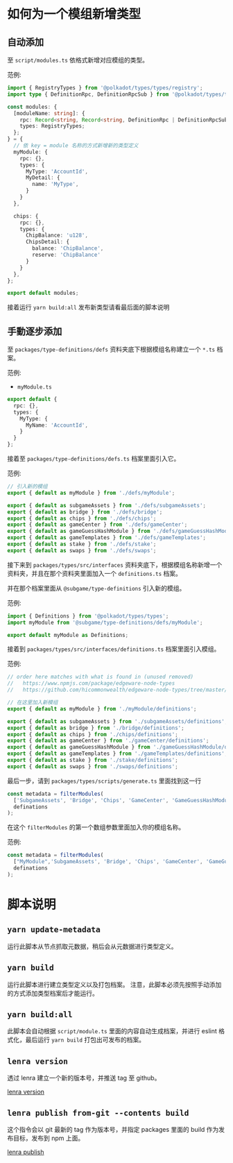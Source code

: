 # 如何为一个模组新增类型

## 自动添加

至 `script/modules.ts` 依格式新增对应模组的类型。

范例:
```ts
import { RegistryTypes } from '@polkadot/types/types/registry';
import type { DefinitionRpc, DefinitionRpcSub } from '@polkadot/types/types';

const modules: {
  [moduleName: string]: {
    rpc: Record<string, Record<string, DefinitionRpc | DefinitionRpcSub>>;
    types: RegistryTypes;
  };
} = {
  // 依 key = module 名称的方式新增新的类型定义
  myModule: {
    rpc: {},
    types: {
      MyType: 'AccountId',
      MyDetail: {
        name: 'MyType',
      }
    }
  },

  chips: {
    rpc: {},
    types: {
      ChipBalance: 'u128',
      ChipsDetail: {
        balance: 'ChipBalance',
        reserve: 'ChipBalance'
      }
    }
  },
};

export default modules;
```
接着运行 ``yarn build:all``
发布新类型请看最后面的脚本说明

## 手動逐步添加

至 `packages/type-definitions/defs` 资料夹底下根据模组名称建立一个 `*.ts` 档案。

范例:
- `myModule.ts`
```ts
export default {
  rpc: {},
  types: {
    MyType: {
      MyName: 'AccountId',
    }
  }
};
```

接着至 `packages/type-definitions/defs.ts` 档案里面引入它。

范例:
```ts
// 引入新的模组
export { default as myModule } from './defs/myModule';

export { default as subgameAssets } from './defs/subgameAssets';
export { default as bridge } from './defs/bridge';
export { default as chips } from './defs/chips';
export { default as gameCenter } from './defs/gameCenter';
export { default as gameGuessHashModule } from './defs/gameGuessHashModule';
export { default as gameTemplates } from './defs/gameTemplates';
export { default as stake } from './defs/stake';
export { default as swaps } from './defs/swaps';

```

接下来到 `packages/types/src/interfaces` 资料夹底下，根据模组名称新增一个资料夹，并且在那个资料夹里面加入一个 `definitions.ts` 档案。

并在那个档案里面从 `@subgame/type-definitions` 引入新的模组。

范例:
```ts
import { Definitions } from '@polkadot/types/types';
import myModule from '@subgame/type-definitions/defs/myModule';

export default myModule as Definitions;
```

接着到 `packages/types/src/interfaces/definitions.ts` 档案里面引入模组。

范例:
```ts
// order here matches with what is found in (unused removed)
//   https://www.npmjs.com/package/edgeware-node-types
//   https://github.com/hicommonwealth/edgeware-node-types/tree/master/types

// 在这里加入新模组
export { default as myModule } from './myModule/definitions';

export { default as subgameAssets } from './subgameAssets/definitions';
export { default as bridge } from './bridge/definitions';
export { default as chips } from './chips/definitions';
export { default as gameCenter } from './gameCenter/definitions';
export { default as gameGuessHashModule } from './gameGuessHashModule/definitions';
export { default as gameTemplates } from './gameTemplates/definitions';
export { default as stake } from './stake/definitions';
export { default as swaps } from './swaps/definitions';
```

最后一步，请到 `packages/types/scripts/generate.ts` 里面找到这一行
```ts
const metadata = filterModules(
  ['SubgameAssets', 'Bridge', 'Chips', 'GameCenter', 'GameGuessHashModule', 'GameTemplates', 'Stake', 'Swaps'],
  definations
);
```
在这个 `filterModules` 的第一个数组参数里面加入你的模组名称。

范例:
```ts
const metadata = filterModules(
  ["MyModule",'SubgameAssets', 'Bridge', 'Chips', 'GameCenter', 'GameGuessHashModule', 'GameTemplates', 'Stake', 'Swaps'],
  definations
);
```

# 脚本说明

## `yarn update-metadata`

运行此脚本从节点抓取元数据，稍后会从元数据进行类型定义。

## `yarn build`

运行此脚本进行建立类型定义以及打包档案。
注意，此脚本必须先按照手动添加的方式添加类型档案后才能运行。

## `yarn build:all`

此脚本会自动根据 `script/module.ts` 里面的内容自动生成档案，并进行 eslint 格式化，最后运行 `yarn build` 打包出可发布的档案。

## `lenra version`

透过 lenra 建立一个新的版本号，并推送 tag 至 github。

[lenra version](https://github.com/lerna/lerna/tree/main/commands/version#readme)

## `lenra publish from-git --contents build`

这个指令会以 git 最新的 tag 作为版本号，并指定 packages 里面的 build 作为发布目标，发布到 npm 上面。

[lenra publish](https://github.com/lerna/lerna/tree/main/commands/publish#readme)